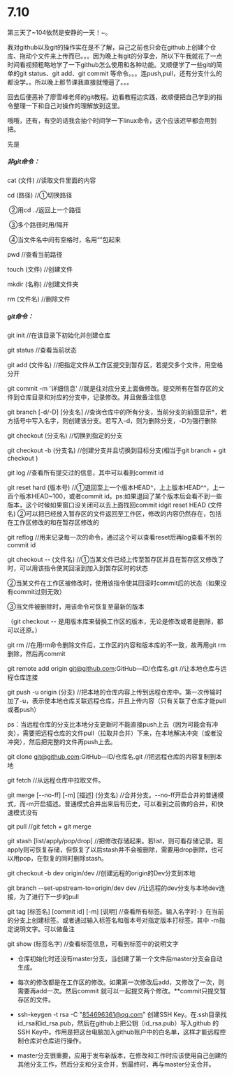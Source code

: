 # 7.10

第三天了~104依然是安静的一天！~。

我对github以及git的操作实在是不了解，自己之前也只会在github上创建个仓库、拖动个文件来上传而已。。。因为晚上有git的分享会，所以下午我就花了一点时间看视频粗略地学了一下github怎么使用和各种功能。又顺便学了一些git的简单的git status、git add、git commit 等命令。。。连push,pull，还有分支什么的都没学。。所以晚上那节课我直接就懵逼了。。。

回去后便恶补了廖雪峰老师的git教程。边看教程边实践，故顺便把自己学到的指令整理一下和自己对操作的理解放到这里。

哦哦，还有，有空的话我会抽个时间学一下linux命令，这个应该迟早都会用到把。



先是

##### 非git命令：



cat (文件)	//读取文件里面的内容



cd (路径)		 //①切换路径

​						②用cd ../返回上一个路径 

​						③多个路径时用/隔开

​						④当文件名中间有空格时，名用“”包起来



pwd	//查看当前路径



touch (文件)	//创建文件



mkdir (名称)	//创建文件夹



rm (文件名)		//删除文件



##### git命令：

git init	//在该目录下初始化并创建仓库



git status		//查看当前状态



git add  (文件名)  	//把指定文件从工作区提交到暂存区，若提交多个文件，用空格分开



git commit -m '详细信息'			//就是往对应分支上面做修改。提交所有在暂存区的文件到仓库目录和对应的分支中，记录修改。并且做备注信息



git branch [-d/-D] [分支名]			//查询仓库中的所有分支，当前分支的前面显示*，若方括号中写入名字，则创建该分支。若写入-d，则为删除分支，-D为强行删除



git checkout (分支名)			//切换到指定的分支



git checkout -b (分支名)			//创建分支并且切换到目标分支(相当于git branch + git checkout )



git log  		//查看所有提交过的信息，其中可以看到commit id 



git reset hard (版本号)				//①退回至上一个版本HEAD^，上上版本HEAD^^，上一百个版本HEAD~100，或者commit id。ps:如果退回了某个版本后会看不到一些版本，这个时候如果窗口没关闭可以去上面找回commit idgit reset HEAD (文件名)			②可以把已经放入暂存区的文件返回至工作区，修改的内容仍然存在，包括在工作区修改的和在暂存区修改的



git reflog 				//用来记录每一次的命令，通过这个可以查看reset后再log查看不到的commit id



git checkout -- (文件名)     			//①当某文件已经上传至暂存区并且在暂存区又修改了时，可以用该指令使其回滚到加入到暂存区时的状态

②当某文件在工作区被修改时，使用该指令使其回滚时commit后的状态（如果没有commit过则无效）

③当文件被删除时，用该命令可恢复至最新的版本

（git checkout -- 是用版本库来替换工作区的版本，无论是修改或者是删除，都可以还原。）



git rm 		//在用rm命令删除文件后，工作区的内容和版本库的不一致，故再用git rm 删除，然后再commit 



git remote add origin git@github.com:GitHub—ID/仓库名.git 			//让本地仓库与远程仓库连接



git push -u origin (分支)						//把本地的仓库内容上传到远程仓库中。第一次传输时加了-u，表示使本地仓库关联远程仓库，并且上传内容（只有关联了仓库才能pull或者push）

ps：当远程仓库的分支比本地分支更新时不能直接push上去（因为可能会有冲突），需要把远程仓库的文件pull（拉取并合并）下来，在本地解决冲突（或者没冲突），然后把完整的文件再push上去。



git clone  git@github.com:GitHub—ID/仓库名.git 				//把远程仓库的内容复制到本地



git fetch   			//从远程仓库中拉取文件。

git merge [--no-ff] [-m] [描述] (分支名)			//合并分支。--no-ff开启合并的普通模式，而-m开启描述。普通模式合并出来后有历史，可以看到之前做的合并，和快速模式没有



git pull			//git fetch + git merge 



git stash [list/apply/pop/drop]					//把修改存储起来。若list，则可看存储记录。若apply则可恢复存储，但恢复了以后stash并不会被删除，需要用drop删除，也可以用pop，在恢复的同时删除stash。



git checkout -b dev origin/dev					//创建远程的origin的Dev分支到本地



git branch --set-upstream-to=origin/dev dev				//让远程的dev分支与本地dev连接，为了进行下一步的pull



git tag [标签名] [commit id] [-m] [说明]				//查看所有标签。输入名字时-》在当前的分支上创建标签。或者通过输入标签名和版本号对指定版本打标签。其中 -m指定说明文字。可以做备注



git show (标签名字)								//查看标签信息，可看到标签中的说明文字







- 仓库初始化时还没有master分支，当创建了第一个文件后master分支会自动生成。

- 每次的修改都是在工作区的修改。如果第一次修改后add，又修改了一次，则需要再add一次。然后commit 就可以一起提交两个修改。**commit只提交暂存区的文件。
- ssh-keygen -t rsa -C "854696361@qq.com"	 创建SSH Key。在.ssh目录找id_rsa和id_rsa.pub，然后在github上把公钥（id_rsa.pub）写入github 的SSH Key中。作用是把这台电脑加入github账户中的白名单，这样才能远程控制仓库对仓库进行操作。
- master分支很重要，应用于发布新版本，在修改和工作时应该使用自己创建的其他分支工作，然后分支和分支合并，到最终时，再与master分支合并。









